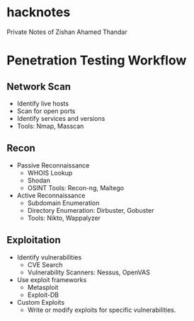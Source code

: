 # hacknotes

Private Notes of Zishan Ahamed Thandar
# Penetration Testing Workflow


## Network Scan
- Identify live hosts
- Scan for open ports
- Identify services and versions
- Tools: Nmap, Masscan

## Recon
- Passive Reconnaissance
  - WHOIS Lookup
  - Shodan
  - OSINT Tools: Recon-ng, Maltego
- Active Reconnaissance
  - Subdomain Enumeration
  - Directory Enumeration: Dirbuster, Gobuster
  - Tools: Nikto, Wappalyzer

## Exploitation
- Identify vulnerabilities
  - CVE Search
  - Vulnerability Scanners: Nessus, OpenVAS
- Use exploit frameworks
  - Metasploit
  - Exploit-DB
- Custom Exploits
  - Write or modify exploits for specific vulnerabilities.






